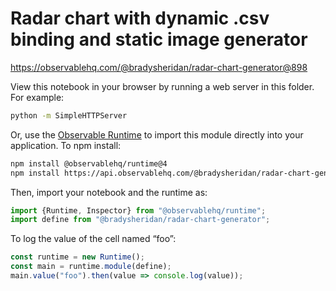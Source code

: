 # Radar chart with dynamic .csv binding and static image generator

https://observablehq.com/@bradysheridan/radar-chart-generator@898

View this notebook in your browser by running a web server in this folder. For
example:

~~~sh
python -m SimpleHTTPServer
~~~

Or, use the [Observable Runtime](https://github.com/observablehq/runtime) to
import this module directly into your application. To npm install:

~~~sh
npm install @observablehq/runtime@4
npm install https://api.observablehq.com/@bradysheridan/radar-chart-generator.tgz?v=3
~~~

Then, import your notebook and the runtime as:

~~~js
import {Runtime, Inspector} from "@observablehq/runtime";
import define from "@bradysheridan/radar-chart-generator";
~~~

To log the value of the cell named “foo”:

~~~js
const runtime = new Runtime();
const main = runtime.module(define);
main.value("foo").then(value => console.log(value));
~~~
